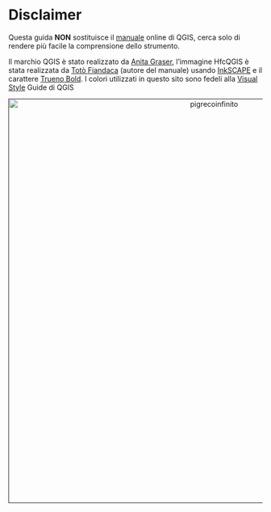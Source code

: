 # Disclaimer
 
Questa guida **NON** sostituisce il [manuale](https://qgis.org/it/docs/index.html#) online di QGIS, cerca solo di rendere più facile la comprensione dello strumento.

Il marchio QGIS è stato realizzato da [Anita Graser](https://twitter.com/underdarkGIS?lang=it), l’immagine HfcQGIS è stata realizzata da [Totò Fiandaca](https://twitter.com/totofiandaca) (autore del manuale) usando [InkSCAPE]() e il carattere [Trueno Bold](https://twitter.com/totofiandaca).
I colori utilizzati in questo sito sono fedeli alla [Visual Style](https://www.qgis.org/en/site/getinvolved/styleguide.html#primary-colors) Guide di QGIS

<p align="center">
  <a href="" target="_blank"><img src="https://github.com/opendatasicilia/HfcQGIS-md/raw/main/docs/img/logo_hfc_home21.png" alt="pigrecoinfinito
"  width="800" class="immagonobox" title="“Logo realizzato da Totò Fiandaca"></a>
</p>

